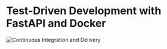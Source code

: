 # Test-Driven Development with FastAPI and Docker

![Continuous Integration and Delivery](https://github.com/viniciusao/fastapi-tdd-docker/workflows/Continuous%20Integration%20and%20Delivery/badge.svg?branch=main)